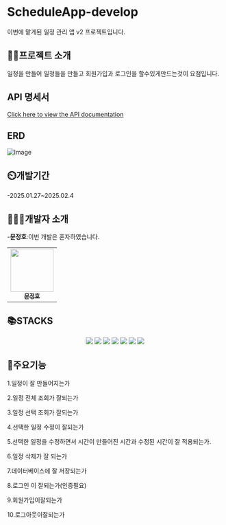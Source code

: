 # ScheduleApp-develop
이번에 맡게된 일정 관리 앱 v2 프로젝트입니다.

## 👨‍🏫프로젝트 소개
일정을 만들어 일정들을 만들고 회원가입과 로그인을 할수있게만드는것이 요점입니다.

## API 명세서 
[Click here to view the API documentation](https://documenter.getpostman.com/view/41470367/2sAYXBEeZU)
## ERD
![Image](https://github.com/user-attachments/assets/acdb1f6e-bf3c-49d2-8b14-60491ada007e)

## ⏲️개발기간
-2025.01.27~2025.02.4

## 🧑‍🤝‍🧑개발자 소개
-**문정호**:이번 개발은 혼자하였습니다.
<div align=center> 
<table>
  <tbody>
    <tr>
        <td align="center"><a href="https://github.com/ansdudn2"><img src="https://github.com/user-attachments/assets/27f2fd37-d5e0-449c-9d2d-e95696d17020" width="100px;" alt=""/><br /><sub><b> 문정호 </b></sub></a><br /></td>
    </tr>
  </tbody>
</table>
</div>

## 📚STACKS
<div align=center> 
  <img src="https://img.shields.io/badge/java-007396?style=for-the-badge&logo=java&logoColor=white"> 
  <img src="https://img.shields.io/badge/github-181717?style=for-the-badge&logo=github&logoColor=white">
  <img src="https://img.shields.io/badge/git-F05032?style=for-the-badge&logo=git&logoColor=white">
  <img src="https://img.shields.io/badge/intellijidea-000000?style=for-the-badge&logo=intellijidea&logoColor=white">
  <img src="https://img.shields.io/badge/postman-FF6C37?style=for-the-badge&logo=postman&logoColor=white">
  <img src="https://img.shields.io/badge/spring-6DB33F?style=for-the-badge&logo=spring&logoColor=white"> 
  <img src="https://img.shields.io/badge/mysql-4479A1?style=for-the-badge&logo=mysql&logoColor=white"> 
  
</div>

## 📌주요기능
1.일정이 잘 만들어지는가 

2.일정 전체 조회가 잘되는가

3.일정 선택 조회가 잘되는가

4.선택한 일정 수정이 잘되는가

5.선택한 일정을 수정하면서 시간이 만들어진 시간과 수정된 시간이 잘 적용되는가.

6.일정 삭제가 잘 되는가

7.데이터베이스에 잘 저장되는가

8.로그인 이 잘되는가(인증필요)

9.회원가입이잘되는가

10.로그아웃이잘되는가
